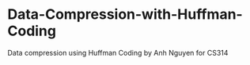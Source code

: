 # Data-Compression-with-Huffman-Coding
Data compression using Huffman Coding by Anh Nguyen for CS314
